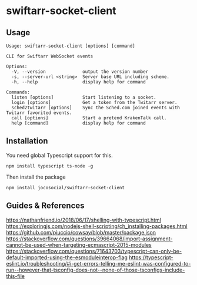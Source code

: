 swiftarr-socket-client
======================

## Usage

```
Usage: swiftarr-socket-client [options] [command]

CLI for Swiftarr WebSocket events

Options:
  -V, --version              output the version number
  -s, --server-url <string>  Server base URL including scheme.
  -h, --help                 display help for command

Commands:
  listen [options]           Start listening to a socket.
  login [options]            Get a token from the Twitarr server.
  sched2twitarr [options]    Sync the Sched.com joined events with Twitarr favorited events.
  call [options]             Start a pretend KrakenTalk call.
  help [command]             display help for command

 ```

## Installation

You need global Typescript support for this.

```
npm install typescript ts-node -g
```

Then install the package

```
npm install jocosocial/swiftarr-socket-client
```

## Guides & References

https://nathanfriend.io/2018/06/17/shelling-with-typescript.html
https://exploringjs.com/nodejs-shell-scripting/ch_installing-packages.html
https://github.com/piuccio/cowsay/blob/master/package.json
https://stackoverflow.com/questions/39664068/import-assignment-cannot-be-used-when-targeting-ecmascript-2015-modules
https://stackoverflow.com/questions/71643703/typescript-can-only-be-default-imported-using-the-esmoduleinterop-flag
https://typescript-eslint.io/troubleshooting/#i-get-errors-telling-me-eslint-was-configured-to-run--however-that-tsconfig-does-not--none-of-those-tsconfigs-include-this-file
